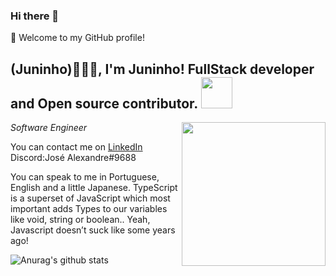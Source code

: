 ### Hi there 👋


🎉 Welcome to my GitHub profile!


<h2>(Juninho)👨🏻‍💻, I'm Juninho! FullStack developer and Open source contributor. <img src="https://media.giphy.com/media/12oufCB0MyZ1Go/giphy.gif" width="50"></h2>
<img align='right' src="https://media.giphy.com/media/M9gbBd9nbDrOTu1Mqx/giphy.gif" width="230">
<p><em>Software Engineer 
</em></p>


You can contact me on [LinkedIn](https://www.linkedin.com/in/jos%C3%A9-alexandre-da-cruz-filho-7496a01a5/) Discord:José Alexandre#9688

You can speak to me in Portuguese, English and a little Japanese.
TypeScript is a superset of JavaScript which most important adds Types to our variables like void, string or boolean.. Yeah, Javascript doesn’t suck like some years ago!

![Anurag's github stats](https://github-readme-stats.vercel.app/api?username=juninhoww2&theme=algolia&show_icons=true)
